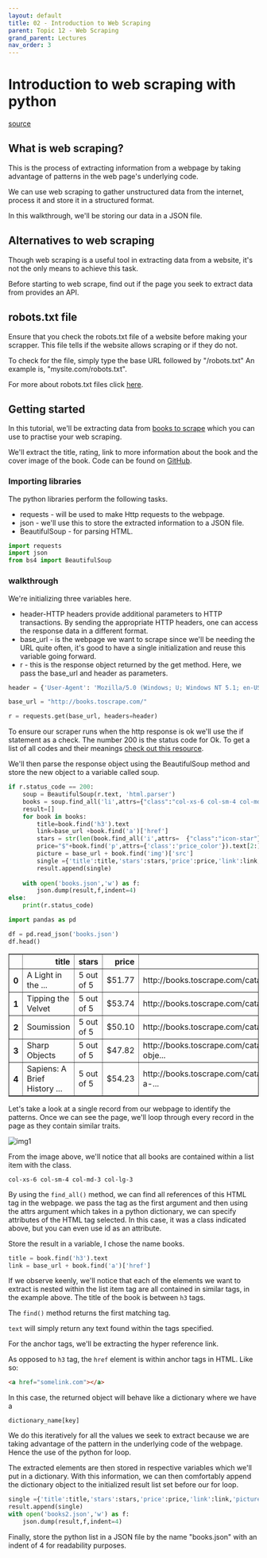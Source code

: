 ```yaml
---
layout: default
title: 02 - Introduction to Web Scraping
parent: Topic 12 - Web Scraping
grand_parent: Lectures
nav_order: 3
---
```

# Introduction to web scraping with python
[source](https://dev.to/lewiskori/introduction-to-web-scraping-with-python-24li)

## What is web scraping?

This is the process of extracting information from a webpage by taking advantage of patterns in the web page's underlying code.

We can use web scraping to gather unstructured data from the internet, process it and store it in a structured format.

In this walkthrough, we'll be storing our data in a JSON file.

## Alternatives to web scraping

Though web scraping is a useful tool in extracting data from a website, it's not the only means to achieve this task.

Before starting to web scrape, find out if the page you seek to extract data from provides an API.

## robots.txt file

Ensure that you check the robots.txt file of a website before making your scrapper. This file tells if the website allows scraping or if they do not.

To check for the file, simply type the base URL followed by "/robots.txt"
An example is, "mysite.com/robots.txt".

For more about robots.txt files click [here](https://varvy.com/robottxt.html).

## Getting started

In this tutorial, we'll be extracting data from [books to scrape](http://books.toscrape.com/) which you can use to practise your web scraping.

We'll extract the title, rating, link to more information about the book and the cover image of the book. Code can be found on [GitHub](https://github.com/lewis-kori/webcrawler-tutorial).

###  Importing libraries

The python libraries perform the following tasks.

* requests - will be used to make Http requests to the webpage.
* json - we'll use this to store the extracted information to a JSON file.
* BeautifulSoup - for parsing HTML.


```python
import requests
import json
from bs4 import BeautifulSoup
```

### walkthrough

We're initializing three variables here.

* header-HTTP headers provide additional parameters to HTTP transactions. By sending the appropriate HTTP headers, one can access the response data in a different format.
* base_url - is the webpage we want to scrape since we'll be needing the URL quite often, it's good to have a single initialization and reuse this variable going forward.
* r - this is the response object returned by the get method. Here, we pass the base_url and header as parameters.


```python
header = {'User-Agent': 'Mozilla/5.0 (Windows; U; Windows NT 5.1; en-US; rv:1.9.0.7) Gecko/2009021910 Firefox/3.0.7'}

base_url = "http://books.toscrape.com/"

r = requests.get(base_url, headers=header)
```

To ensure our scraper runs when the http response is ok we'll use the if statement as a check. The number 200 is the status code for Ok. To get a list of all codes and their meanings [check out this resource](https://www.restapitutorial.com/httpstatuscodes.html). 

We'll then parse the response object using the BeautifulSoup method and store the new object to a variable called soup.


```python
if r.status_code == 200:
    soup = BeautifulSoup(r.text, 'html.parser')
    books = soup.find_all('li',attrs={"class":"col-xs-6 col-sm-4 col-md-3 col-lg-3"})
    result=[]
    for book in books:
        title=book.find('h3').text
        link=base_url +book.find('a')['href']
        stars = str(len(book.find_all('i',attrs=  {"class":"icon-star"}))) + " out of 5"
        price="$"+book.find('p',attrs={'class':'price_color'}).text[2:]
        picture = base_url + book.find('img')['src']
        single ={'title':title,'stars':stars,'price':price,'link':link,'picture':picture}
        result.append(single)
        
    with open('books.json','w') as f:
        json.dump(result,f,indent=4)
else:
    print(r.status_code)
```


```python
import pandas as pd

df = pd.read_json('books.json')
df.head()
```




<div>
<style scoped>
    .dataframe tbody tr th:only-of-type {
        vertical-align: middle;
    }

    .dataframe tbody tr th {
        vertical-align: top;
    }

    .dataframe thead th {
        text-align: right;
    }
</style>
<table border="1" class="dataframe">
  <thead>
    <tr style="text-align: right;">
      <th></th>
      <th>title</th>
      <th>stars</th>
      <th>price</th>
      <th>link</th>
      <th>picture</th>
    </tr>
  </thead>
  <tbody>
    <tr>
      <th>0</th>
      <td>A Light in the ...</td>
      <td>5 out of 5</td>
      <td>$51.77</td>
      <td>http://books.toscrape.com/catalogue/a-light-in...</td>
      <td>http://books.toscrape.com/media/cache/2c/da/2c...</td>
    </tr>
    <tr>
      <th>1</th>
      <td>Tipping the Velvet</td>
      <td>5 out of 5</td>
      <td>$53.74</td>
      <td>http://books.toscrape.com/catalogue/tipping-th...</td>
      <td>http://books.toscrape.com/media/cache/26/0c/26...</td>
    </tr>
    <tr>
      <th>2</th>
      <td>Soumission</td>
      <td>5 out of 5</td>
      <td>$50.10</td>
      <td>http://books.toscrape.com/catalogue/soumission...</td>
      <td>http://books.toscrape.com/media/cache/3e/ef/3e...</td>
    </tr>
    <tr>
      <th>3</th>
      <td>Sharp Objects</td>
      <td>5 out of 5</td>
      <td>$47.82</td>
      <td>http://books.toscrape.com/catalogue/sharp-obje...</td>
      <td>http://books.toscrape.com/media/cache/32/51/32...</td>
    </tr>
    <tr>
      <th>4</th>
      <td>Sapiens: A Brief History ...</td>
      <td>5 out of 5</td>
      <td>$54.23</td>
      <td>http://books.toscrape.com/catalogue/sapiens-a-...</td>
      <td>http://books.toscrape.com/media/cache/be/a5/be...</td>
    </tr>
  </tbody>
</table>
</div>



Let's take a look at a single record from our webpage to identify the patterns. Once we can see the page, we'll loop through every record in the page as they contain similar traits.

![img1](https://res.cloudinary.com/practicaldev/image/fetch/s--_BwOwR81--/c_limit%2Cf_auto%2Cfl_progressive%2Cq_auto%2Cw_880/https://res.cloudinary.com/practicaldev/image/fetch/s--0vJGh1fH--/c_imagga_scale%2Cf_auto%2Cfl_progressive%2Ch_420%2Cq_auto%2Cw_1000/https://thepracticaldev.s3.amazonaws.com/i/pdfw0kcge1v8le01c1q5.PNG)

From the image above, we'll notice that all books are contained within a list item with the class.

```
col-xs-6 col-sm-4 col-md-3 col-lg-3
```

By using the ```find_all()``` method, we can find all references of this HTML tag in the webpage. we pass the tag as the first argument and then using the attrs argument which takes in a python dictionary, we can specify attributes of the HTML tag selected. In this case, it was a class indicated above, but you can even use id as an attribute.

Store the result in a variable, I chose the name books.


```python
title = book.find('h3').text
link = base_url + book.find('a')['href']
```

If we observe keenly, we'll notice that each of the elements we want to extract is nested within the list item tag are all contained in similar tags, in the example above. The title of the book is between ```h3``` tags. 

The ```find()``` method returns the first matching tag. 

```text``` will simply return any text found within the tags specified.

For the anchor tags, we'll be extracting the hyper reference link.

As opposed to ```h3``` tag, the ```href``` element is within anchor tags in HTML. Like so:

```html
<a href="somelink.com"></a>
```

In this case, the returned object will behave like a dictionary where we have a

```
dictionary_name[key]
```

We do this iteratively for all the values we seek to extract because we are taking advantage of the pattern in the underlying code of the webpage. Hence the use of the python for loop.

The extracted elements are then stored in respective variables which we'll put in a dictionary. With this information, we can then comfortably append the dictionary object to the initialized result list set before our for loop.

```python
single ={'title':title,'stars':stars,'price':price,'link':link,'picture':picture}
result.append(single)
with open('books2.json','w') as f:
    json.dump(result,f,indent=4)
```

Finally, store the python list in a JSON file by the name "books.json" with an indent of 4 for readability purposes.


```python

```
